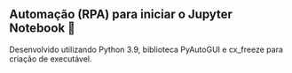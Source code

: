 ##  Automação (RPA) para iniciar o Jupyter Notebook :snake:

Desenvolvido utilizando Python 3.9, biblioteca PyAutoGUI e cx_freeze para criação de executável.
